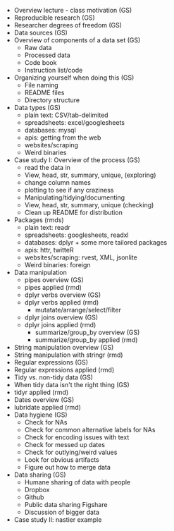 * Overview lecture - class motivation (GS)
* Reproducible research (GS)
* Researcher degrees of freedom (GS) 
* Data sources (GS)
* Overview of components of a data set (GS)
	* Raw data
	* Processed data
	* Code book
	* Instruction list/code
* Organizing yourself when doing this (GS)
    * File naming
    * README files
    * Directory structure
* Data types (GS)
	* plain text: CSV/tab-delimited 
	* spreadsheets: excel/googlesheets
	* databases: mysql
	* apis: getting from the web
	* websites/scraping
	* Weird binaries
* Case study I: Overview of the process (GS)
	 * read the data in
	 * View, head, str, summary, unique, (exploring) 
	 * change column names
	 * plotting to see if any craziness
	 * Manipulating/tidying/documenting
	 * View, head, str, summary, unique (checking)
	 * Clean up README for distribution
* Packages (rmds)
	* plain text: readr
	* spreadsheets: googlesheets, readxl
	* databases: dplyr + some more tailored packages
	* apis: httr, twitteR 
	* websites/scraping: rvest, XML, jsonlite 
	* Weird binaries: foreign 
* Data manipulation 
	* pipes overview (GS)
	* pipes applied (rmd)
	* dplyr verbs overview (GS)
	* dplyr verbs applied (rmd)
	  * mutatate/arrange/select/filter
	* dplyr joins overview (GS)
	* dplyr joins applied (rmd)
        * summarize/group_by overview (GS)
        * summarize/group_by applied (rmd)
* String manipulation overview (GS)
* String manipulation with stringr (rmd)
* Regular expressions (GS)
* Regular expressions applied (rmd)
* Tidy vs. non-tidy data (GS)
* When tidy data isn't the right thing (GS)
* tidyr applied (rmd)
* Dates overview (GS)
* lubridate applied (rmd)
* Data hygiene (GS)
	* Check for NAs
	* Check for common alternative labels for NAs
	* Check for encoding issues with text
	* Check for messed up dates
	* Check for outlying/weird values
	* Look for obvious artifacts 
	* Figure out how to merge data
* Data sharing (GS)
	* Humane sharing of data with people
	* Dropbox
	* Github
	* Public data sharing Figshare
	* Discussion of bigger data
* Case study II: nastier example



